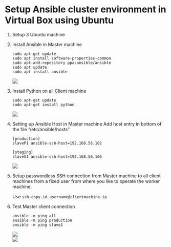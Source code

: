 # Setup Ansible cluster environment in Virtual Box using Ubuntu

1. Setup 3 Ubuntu machine
2. Install Ansible in Master machine
    ```
   sudo apt-get update
   sudo apt install software-properties-common
   sudo apt-add-repository ppa:ansible/ansible
   sudo apt update
   sudo apt install ansible
    ```
    ![](https://i.imgur.com/8E0Zit6.png)

3. Install Python on all Client machine
   ```
   sudo apt-get update
   sudo apt-get install python
   ```
    ![](https://i.imgur.com/rmOLlkr.png)

4. Setting up Ansible Host in Master machine
    Add host entry in bottom of the file “/etc/ansible/hosts”

    ```
    [production]
    slaveP1 ansible-ssh-host=192.168.56.102

    [staging]
    slaveS1 ansible-ssh-host=192.168.56.106
    ```
    ![](https://i.imgur.com/icgBSe8.png)

5. Setup passwordless SSH connection from Master machine to all client machines from a fixed user from where you like to operate the worker machine. 

    Use  `ssh-copy-id username@clientmachine-ip`

6. Test Master client connection
    ```
    ansible -m ping all
    ansible -m ping production
    ansible -m ping slave1
    ```
    ![](https://i.imgur.com/SxZeAby.png)</br>
    ![](https://i.imgur.com/FhC8K1H.png)

